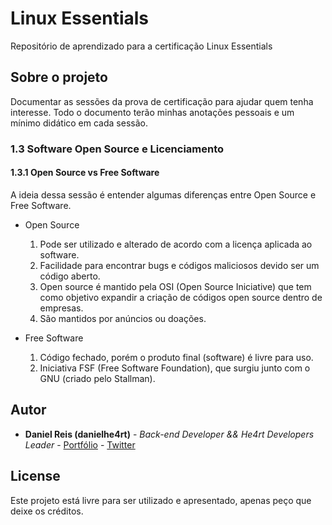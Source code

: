 # Linux Essentials

Repositório de aprendizado para a certificação Linux Essentials

## Sobre o projeto

Documentar as sessões da prova de certificação para ajudar quem tenha interesse. Todo o documento terão minhas anotações pessoais e um mínimo didático em cada sessão.


### 1.3 Software Open Source e Licenciamento

#### 1.3.1 Open Source vs Free Software

A ideia dessa sessão é entender algumas diferenças entre Open Source e Free Software. 

* Open Source

    1. Pode ser utilizado e alterado de acordo com a licença aplicada ao software.
    2. Facilidade para encontrar bugs e códigos maliciosos devido ser um código aberto.
    3. Open source é mantido pela OSI (Open Source Iniciative) que tem como objetivo expandir a criação de códigos open source dentro de empresas.
    4. São mantidos por anúncios ou doações.

* Free Software

    1. Código fechado, porém o produto final (software) é livre para uso.
    2. Iniciativa FSF (Free Software Foundation), que surgiu junto com o GNU (criado pelo Stallman).


## Autor

- **Daniel Reis (danielhe4rt)** - _Back-end Developer && He4rt Developers Leader_ - [Portfólio](https://danielheart.dev) - [Twitter](https://twitter.com/danielhe4rt)

## License

Este projeto está livre para ser utilizado e apresentado, apenas peço que deixe os créditos.
